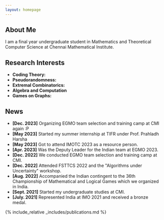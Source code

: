```yaml
---
layout: homepage
---
```


## About Me

I am a final year undergraduate student in Mathematics and Theoretical Computer Science at Chennai Mathematical Institute.

## Research Interests

- **Coding Theory:** 
- **Pseudorandomness:**
- **Extremal Combinatorics:**
- **Algebra and Computation**
- **Games on Graphs:**

## News
 
- **[Dec. 2023]** Organizing EGMO team selection and training camp at CMI again :P
- **[May 2023]** Started my summer internship at TIFR under Prof. Prahladh Harsha
- **[May 2023]** Got to attend IMOTC 2023 as a resource person.
- **[Apr. 2023]** Was the Deputy Leader for the Indian team at EGMO 2023.
- **[Dec. 2022]** We conducted EGMO team selection and training camp at CMI.
- **[Dec. 2022]** Attended FSTTCS 2022 and the "Algorithms under Uncertainty" workshop. 
- **[Aug. 2022]** Accompanied the Indian contingent to the 36th Championship of Mathematical and Logical Games which we organized in India.
- **[Sept. 2021]** Started my undergraduate studies at CMI.
- **[July. 2021]** Represented India at IMO 2021 and received a bronze medal.

{% include_relative _includes/publications.md %}

[comment]: # ({% include_relative _includes/services.md %})
